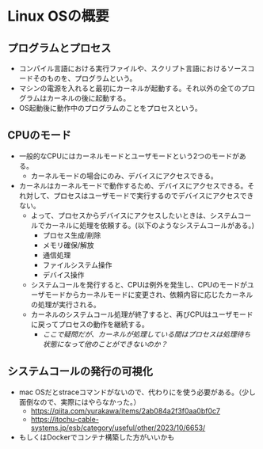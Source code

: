 # Linux OSの概要
## プログラムとプロセス
- コンパイル言語における実行ファイルや、スクリプト言語におけるソースコードそのものを、プログラムという。
- マシンの電源を入れると最初にカーネルが起動する。それ以外の全てのプログラムはカーネルの後に起動する。
- OS起動後に動作中のプログラムのことをプロセスという。

## CPUのモード
- 一般的なCPUにはカーネルモードとユーザモードという2つのモードがある。
  - カーネルモードの場合にのみ、デバイスにアクセスできる。
- カーネルはカーネルモードで動作するため、デバイスにアクセスできる。それ対して、プロセスはユーザモードで実行するのでデバイスにアクセスできない。
  - よって、プロセスからデバイスにアクセスしたいときは、システムコールでカーネルに処理を依頼する。(以下のようなシステムコールがある。)
    - プロセス生成/削除
    - メモリ確保/解放
    - 通信処理
    - ファイルシステム操作
    - デバイス操作
  - システムコールを発行すると、CPUは例外を発生し、CPUのモードがユーザモードからカーネルモードに変更され、依頼内容に応じたカーネルの処理が実行される。
  - カーネルのシステムコール処理が終了すると、再びCPUはユーザモードに戻ってプロセスの動作を継続する。
    - *ここで疑問だが、カーネルが処理している間はプロセスは処理待ち状態になって他のことができないのか？*

## システムコールの発行の可視化
- mac OSだとstraceコマンドがないので、代わりにを使う必要がある。（少し面倒なので、実際にはやらなかった。）
  - https://qiita.com/yurakawa/items/2ab084a2f3f0aa0bf0c7
  - https://itochu-cable-systems.jp/esb/category/useful/other/2023/10/6653/
- もしくはDockerでコンテナ構築した方がいいかも
